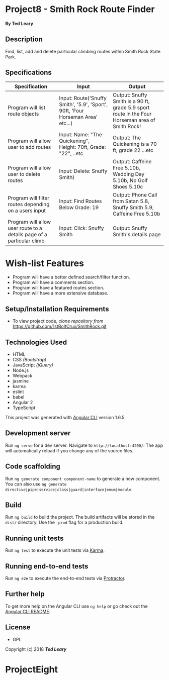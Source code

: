 # **Project8 - Smith Rock Route Finder**

#### By Ted Leary

## Description

Find, list, add and delete particular climbing routes within Smith Rock State Park.

## Specifications

| Specification | Input | Output |
| --- | --- | --- |
| Program will list route objects | Input: Route('Snuffy Smith', '5.9', 'Sport', 90ft, 'Four Horseman Area' etc...) | Output: Snuffy Smith is a 90 ft, grade 5.9 sport route in the Four Horseman area of Smith Rock!  |
| Program will allow user to add routes | Input: Name: "The Quickening", Height: 70ft, Grade: "22", ..etc  | Output: The Quickening is a 70 ft, grade 22 ...etc  |
| Program will allow user to delete routes | Input: Delete: Snuffy Smith) | Output: Caffeine Free 5.10b, Wedding Day 5.10b, No Golf Shoes 5.10c  |
| Program will filter routes depending on a users input | Input: Find Routes Below Grade: 19 | Output: Phone Call from Satan 5.8, Snuffy Smith 5.9, Caffeine Free 5.10b  |
| Program will allow user route to a details page of a particular climb | Input: Click: Snuffy Smith  | Output: Snuffy Smith's details page  |


# Wish-list Features
* Program will have a better defined search/filter function.
* Program will have a comments section.
* Program will have a featured routes section.
* Program will have a more extensive database.



## Setup/Installation Requirements

* To view project code, _clone repository from_ https://github.com/1stBoltCrux/SmithRock.git


## Technologies Used

* HTML
* CSS _(Bootstrap)_
* JavaScript _(jQuery)_
* Node.js
* Webpack
* jasmine
* karma
* eslint
* babel
* Angular 2
* TypeScript


This project was generated with [Angular CLI](https://github.com/angular/angular-cli) version 1.6.5.

## Development server

Run `ng serve` for a dev server. Navigate to `http://localhost:4200/`. The app will automatically reload if you change any of the source files.

## Code scaffolding

Run `ng generate component component-name` to generate a new component. You can also use `ng generate directive|pipe|service|class|guard|interface|enum|module`.

## Build

Run `ng build` to build the project. The build artifacts will be stored in the `dist/` directory. Use the `-prod` flag for a production build.

## Running unit tests

Run `ng test` to execute the unit tests via [Karma](https://karma-runner.github.io).

## Running end-to-end tests

Run `ng e2e` to execute the end-to-end tests via [Protractor](http://www.protractortest.org/).

## Further help

To get more help on the Angular CLI use `ng help` or go check out the [Angular CLI README](https://github.com/angular/angular-cli/blob/master/README.md).

## License

* GPL

Copyright (c) 2018 **_Ted Leary_**

# ProjectEight
